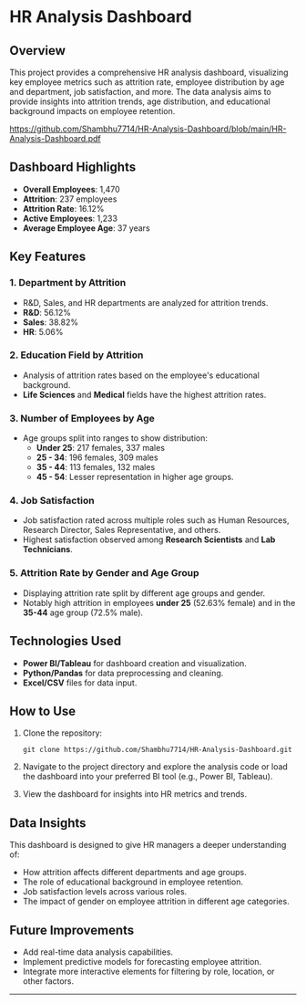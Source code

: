 # HR Analysis Dashboard

## Overview

This project provides a comprehensive HR analysis dashboard, visualizing key employee metrics such as attrition rate, employee distribution by age and department, job satisfaction, and more. The data analysis aims to provide insights into attrition trends, age distribution, and educational background impacts on employee retention.

https://github.com/Shambhu7714/HR-Analysis-Dashboard/blob/main/HR-Analysis-Dashboard.pdf

## Dashboard Highlights

- **Overall Employees**: 1,470
- **Attrition**: 237 employees
- **Attrition Rate**: 16.12%
- **Active Employees**: 1,233
- **Average Employee Age**: 37 years

## Key Features

### 1. Department by Attrition
- R&D, Sales, and HR departments are analyzed for attrition trends.
- **R&D**: 56.12%
- **Sales**: 38.82%
- **HR**: 5.06%

### 2. Education Field by Attrition
- Analysis of attrition rates based on the employee's educational background.
- **Life Sciences** and **Medical** fields have the highest attrition rates.

### 3. Number of Employees by Age
- Age groups split into ranges to show distribution:
  - **Under 25**: 217 females, 337 males
  - **25 - 34**: 196 females, 309 males
  - **35 - 44**: 113 females, 132 males
  - **45 - 54**: Lesser representation in higher age groups.

### 4. Job Satisfaction
- Job satisfaction rated across multiple roles such as Human Resources, Research Director, Sales Representative, and others.
- Highest satisfaction observed among **Research Scientists** and **Lab Technicians**.

### 5. Attrition Rate by Gender and Age Group
- Displaying attrition rate split by different age groups and gender.
- Notably high attrition in employees **under 25** (52.63% female) and in the **35-44** age group (72.5% male).

## Technologies Used
- **Power BI/Tableau** for dashboard creation and visualization.
- **Python/Pandas** for data preprocessing and cleaning.
- **Excel/CSV** files for data input.

## How to Use
1. Clone the repository:
   ```
   git clone https://github.com/Shambhu7714/HR-Analysis-Dashboard.git
   ```
2. Navigate to the project directory and explore the analysis code or load the dashboard into your preferred BI tool (e.g., Power BI, Tableau).

3. View the dashboard for insights into HR metrics and trends.

## Data Insights
This dashboard is designed to give HR managers a deeper understanding of:
- How attrition affects different departments and age groups.
- The role of educational background in employee retention.
- Job satisfaction levels across various roles.
- The impact of gender on employee attrition in different age categories.

## Future Improvements
- Add real-time data analysis capabilities.
- Implement predictive models for forecasting employee attrition.
- Integrate more interactive elements for filtering by role, location, or other factors.

---
